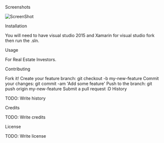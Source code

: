 Screenshots


![ScreenShot](https://github.com/Maxwell20/LiftTrack-Android-Application/blob/master/Calc.PNG)


Installation

You will need to have visual studio 2015 and Xamarin for visual studio fork then run the .sln.

Usage

For Real Estate Investors.

Contributing

Fork it!
Create your feature branch: git checkout -b my-new-feature
Commit your changes: git commit -am 'Add some feature'
Push to the branch: git push origin my-new-feature
Submit a pull request :D
History

TODO: Write history

Credits

TODO: Write credits

License

TODO: Write license
